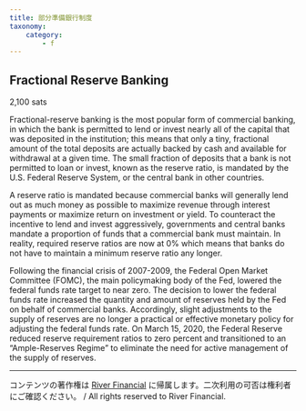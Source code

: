```yaml
---
title: 部分準備銀行制度
taxonomy:
    category:
        - f
---
```


## Fractional Reserve Banking
2,100 sats

Fractional-reserve banking is the most popular form of commercial banking, in which the bank is permitted to lend or invest nearly all of the capital that was deposited in the institution; this means that only a tiny, fractional amount of the total deposits are actually backed by cash and available for withdrawal at a given time. The small fraction of deposits that a bank is not permitted to loan or invest, known as the reserve ratio, is mandated by the U.S. Federal Reserve System, or the central bank in other countries.

A reserve ratio is mandated because commercial banks will generally lend out as much money as possible to maximize revenue through interest payments or maximize return on investment or yield. To counteract the incentive to lend and invest aggressively, governments and central banks mandate a proportion of funds that a commercial bank must maintain. In reality, required reserve ratios are now at 0% which means that banks do not have to maintain a minimum reserve ratio any longer.

Following the financial crisis of 2007-2009, the Federal Open Market Committee (FOMC), the main policymaking body of the Fed, lowered the federal funds rate target to near zero. The decision to lower the federal funds rate increased the quantity and amount of reserves held by the Fed on behalf of commercial banks. Accordingly, slight adjustments to the supply of reserves are no longer a practical or effective monetary policy for adjusting the federal funds rate. On March 15, 2020, the Federal Reserve reduced reserve requirement ratios to zero percent and transitioned to an “Ample-Reserves Regime” to eliminate the need for active management of the supply of reserves.

---
コンテンツの著作権は [River Financial](https://river.com/) に帰属します。二次利用の可否は権利者にご確認ください。 / All rights reserved to River Financial.
